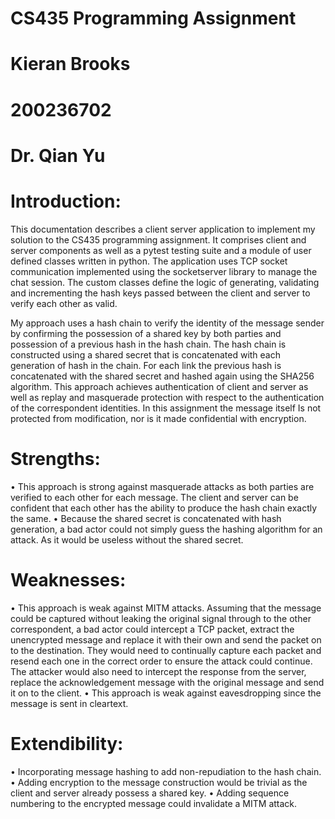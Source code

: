 # CS435 Programming Assignment
# Kieran Brooks
# 200236702
# Dr. Qian Yu 

# Introduction:

This documentation describes a client server application to implement my solution to the CS435 programming assignment.  It comprises client and server components as well as a pytest testing suite and a module of user defined classes written in python.  The application uses TCP socket communication implemented using the socketserver library to manage the chat session.  The custom classes define the logic of generating, validating and incrementing the hash keys passed between the client and server to verify each other as valid.

My approach uses a hash chain to verify the identity of the message sender by confirming the possession of a shared key by both parties and possession of a previous hash in the hash chain.  The hash chain is constructed using a shared secret that is concatenated with each generation of hash in the chain.  For each link the previous hash is concatenated with the shared secret and hashed again using the SHA256 algorithm.  This approach achieves authentication of client and server as well as replay and masquerade protection with respect to the authentication of the correspondent identities.  In this assignment the message itself Is not protected from modification, nor is it made confidential with encryption.

# Strengths:
•	This approach is strong against masquerade attacks as both parties are verified to each other for each message.  The client and server can be confident that each other has the ability to produce the hash chain exactly the same.
•	Because the shared secret is concatenated with hash generation, a bad actor could not simply guess the hashing algorithm for an attack.  As it would be useless without the shared secret.

# Weaknesses:
•	This approach is weak against MITM attacks.  Assuming that the message could be captured without leaking the original signal through to the other correspondent, a bad actor could intercept a TCP packet, extract the unencrypted message and replace it with their own and send the packet on to the destination.  They would need to continually capture each packet and resend each one in the correct order to ensure the attack could continue. The attacker would also need to intercept the response from the server, replace the acknowledgement message with the original message and send it on to the client.
•	This approach is weak against eavesdropping since the message is sent in cleartext.

# Extendibility:
•	Incorporating message hashing to add non-repudiation to the hash chain. 
•	Adding encryption to the message construction would be trivial as the client and server already possess a shared key.
•	Adding sequence numbering to the encrypted message could invalidate a MITM attack. 

